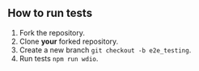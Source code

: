 ## How to run tests

1. Fork the repository.
1. Clone **your** forked repository.
1. Create a new branch `git checkout -b e2e_testing`.
1. Run tests `npm run wdio`.
